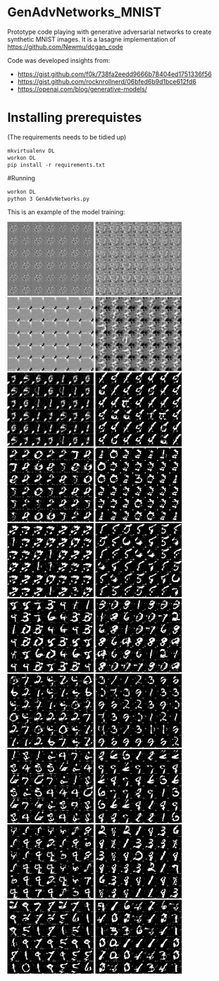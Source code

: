 # GenAdvNetworks_MNIST
Prototype code playing with generative adversarial networks to create synthetic MNIST images. 
It is a lasagne implementation of https://github.com/Newmu/dcgan_code

Code was developed insights from:

* https://gist.github.com/f0k/738fa2eedd9666b78404ed1751336f56
* https://gist.github.com/rocknrollnerd/06bfed6b9d1bce612fd6
* https://openai.com/blog/generative-models/

# Installing prerequistes

(The requirements needs to be tidied up)

```
mkvirtualenv DL
workon DL
pip install -r requirements.txt
```

#Running
```
workon DL
python 3 GenAdvNetworks.py
```



This is an example of the model training:

![example](/examples/test_e0.png?raw=true "Example")
![example](/examples/test_e1.png?raw=true "Example")
![example](/examples/test_e2.png?raw=true "Example")
![example](/examples/test_e3.png?raw=true "Example")
![example](/examples/test_e4.png?raw=true "Example")
![example](/examples/test_e5.png?raw=true "Example")
![example](/examples/test_e6.png?raw=true "Example")
![example](/examples/test_e7.png?raw=true "Example")
![example](/examples/test_e8.png?raw=true "Example")
![example](/examples/test_e9.png?raw=true "Example")
![example](/examples/test_e10.png?raw=true "Example")
![example](/examples/test_e11.png?raw=true "Example")
![example](/examples/test_e12.png?raw=true "Example")
![example](/examples/test_e13.png?raw=true "Example")
![example](/examples/test_e14.png?raw=true "Example")
![example](/examples/test_e15.png?raw=true "Example")
![example](/examples/test_e16.png?raw=true "Example")
![example](/examples/test_e17.png?raw=true "Example")
![example](/examples/test_e18.png?raw=true "Example")
![example](/examples/test_e19.png?raw=true "Example")
